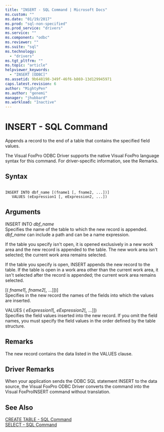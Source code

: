 ```yaml
---
title: "INSERT - SQL Command | Microsoft Docs"
ms.custom: ""
ms.date: "01/19/2017"
ms.prod: "sql-non-specified"
ms.prod_service: "drivers"
ms.service: ""
ms.component: "odbc"
ms.reviewer: ""
ms.suite: "sql"
ms.technology: 
  - "drivers"
ms.tgt_pltfrm: ""
ms.topic: "article"
helpviewer_keywords: 
  - "INSERT [ODBC]"
ms.assetid: 9b648198-349f-46f6-b869-13d129945971
caps.latest.revision: 6
author: "MightyPen"
ms.author: "genemi"
manager: "jhubbard"
ms.workload: "Inactive"
---
```

# INSERT - SQL Command
Appends a record to the end of a table that contains the specified field values.  
  
 The Visual FoxPro ODBC Driver supports the native Visual FoxPro language syntax for this command. For driver-specific information, see the Remarks.  
  
## Syntax  
  
```  
  
INSERT INTO dbf_name [(fname1 [, fname2, ...])]  
   VALUES (eExpression1 [, eExpression2, ...])  
```  
  
## Arguments  
 INSERT INTO *dbf_name*  
 Specifies the name of the table to which the new record is appended. *dbf_name* can include a path and can be a name expression.  
  
 If the table you specify isn't open, it is opened exclusively in a new work area and the new record is appended to the table. The new work area isn't selected; the current work area remains selected.  
  
 If the table you specify is open, INSERT appends the new record to the table. If the table is open in a work area other than the current work area, it isn't selected after the record is appended; the current work area remains selected.  
  
 [( *fname1*[, *fname2*[, ...]])]  
 Specifies in the new record the names of the fields into which the values are inserted.  
  
 VALUES ( *eExpression1*[, *eExpression2*[, ...]])  
 Specifies the field values inserted into the new record. If you omit the field names, you must specify the field values in the order defined by the table structure.  
  
## Remarks  
 The new record contains the data listed in the VALUES clause.  
  
## Driver Remarks  
 When your application sends the ODBC SQL statement INSERT to the data source, the Visual FoxPro ODBC Driver converts the command into the Visual FoxProINSERT command without translation.  
  
## See Also  
 [CREATE TABLE - SQL Command](../../odbc/microsoft/create-table-sql-command.md)   
 [SELECT - SQL Command](../../odbc/microsoft/select-sql-command.md)
